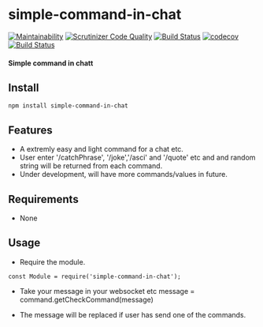 # simple-command-in-chat

[![Maintainability](https://api.codeclimate.com/v1/badges/e71af05a8567b367e3b5/maintainability)](https://codeclimate.com/github/ericN93/module/maintainability)
[![Scrutinizer Code Quality](https://scrutinizer-ci.com/g/ericN93/module/badges/quality-score.png?b=master)](https://scrutinizer-ci.com/g/ericN93/module/?branch=master)
[![Build Status](https://scrutinizer-ci.com/g/ericN93/module/badges/build.png?b=master)](https://scrutinizer-ci.com/g/ericN93/module/build-status/master)
[![codecov](https://codecov.io/gh/ericN93/module/branch/master/graph/badge.svg)](https://codecov.io/gh/ericN93/module)
[![Build Status](https://travis-ci.org/ericN93/module.svg?branch=master)](https://travis-ci.org/ericN93/module)

#### Simple command in chatt

## Install
```
npm install simple-command-in-chat
```

## Features

- A extremly easy and light command for a chat etc.
- User enter '/catchPhrase', '/joke','/asci' and '/quote' etc and and random string will be returned from each command.
- Under development, will have more commands/values in future.

## Requirements
- None

## Usage
- Require the module.
```
const Module = require('simple-command-in-chat');
```
- Take your message in your websocket etc
message = command.getCheckCommand(message)

- The message will be replaced if user has send one of the commands.
